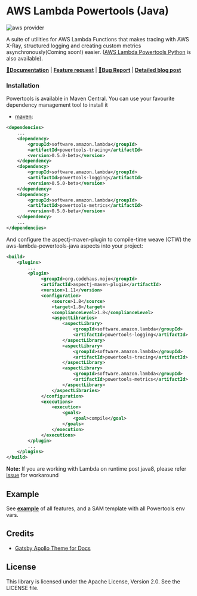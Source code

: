 # AWS Lambda Powertools (Java)

![aws provider](https://img.shields.io/badge/provider-AWS-orange?logo=amazon-aws&color=ff9900)

A suite of utilities for AWS Lambda Functions that makes tracing with AWS X-Ray, structured logging and creating custom metrics asynchronously(Coming soon!) easier. ([AWS Lambda Powertools Python](https://github.com/awslabs/aws-lambda-powertools-python) is also available).

**[📜Documentation](https://awslabs.github.io/aws-lambda-powertools-java/)** | **[Feature request](https://github.com/awslabs/aws-lambda-powertools-java/issues/new?assignees=&labels=feature-request%2C+triage&template=feature_request.md&title=)** | **[🐛Bug Report](https://github.com/awslabs/aws-lambda-powertools-java/issues/new?assignees=&labels=bug%2C+triage&template=bug_report.md&title=)** | **[Detailed blog post](https://aws.amazon.com/blogs/opensource/simplifying-serverless-best-practices-with-lambda-powertools/)**

### Installation

Powertools is available in Maven Central. You can use your favourite dependency management tool to install it

* [maven](https://maven.apache.org/):
```xml
<dependencies>
    ...
    <dependency>
        <groupId>software.amazon.lambda</groupId>
        <artifactId>powertools-tracing</artifactId>
        <version>0.5.0-beta</version>
    </dependency>
    <dependency>
        <groupId>software.amazon.lambda</groupId>
        <artifactId>powertools-logging</artifactId>
        <version>0.5.0-beta</version>
    </dependency>
    <dependency>
        <groupId>software.amazon.lambda</groupId>
        <artifactId>powertools-metrics</artifactId>
        <version>0.5.0-beta</version>
    </dependency>
    ...
</dependencies>
```

And configure the aspectj-maven-plugin to compile-time weave (CTW) the aws-lambda-powertools-java aspects into your project:

```xml
<build>
    <plugins>
        ...
        <plugin>
             <groupId>org.codehaus.mojo</groupId>
             <artifactId>aspectj-maven-plugin</artifactId>
             <version>1.11</version>
             <configuration>
                 <source>1.8</source>
                 <target>1.8</target>
                 <complianceLevel>1.8</complianceLevel>
                 <aspectLibraries>
                     <aspectLibrary>
                         <groupId>software.amazon.lambda</groupId>
                         <artifactId>powertools-logging</artifactId>
                     </aspectLibrary>
                     <aspectLibrary>
                         <groupId>software.amazon.lambda</groupId>
                         <artifactId>powertools-tracing</artifactId>
                     </aspectLibrary>
                     <aspectLibrary>
                         <groupId>software.amazon.lambda</groupId>
                         <artifactId>powertools-metrics</artifactId>
                     </aspectLibrary>
                 </aspectLibraries>
             </configuration>
             <executions>
                 <execution>
                     <goals>
                         <goal>compile</goal>
                     </goals>
                 </execution>
             </executions>
        </plugin>
        ...
    </plugins>
</build>
```
**Note:** If you are working with Lambda on runtime post java8, please refer [issue](https://github.com/awslabs/aws-lambda-powertools-java/issues/50) for workaround

## Example

See **[example](./example/README.md)** of all features, and a SAM template with all Powertools env vars.

## Credits

* [Gatsby Apollo Theme for Docs](https://github.com/apollographql/gatsby-theme-apollo/tree/master/packages/gatsby-theme-apollo-docs)

## License

This library is licensed under the Apache License, Version 2.0. See the LICENSE file.
